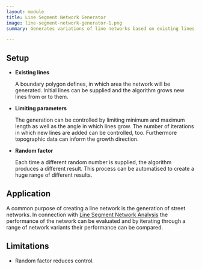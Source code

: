 ```yaml
---
layout: module
title: Line Segment Network Generator
image: line-segment-network-generator-1.png
summary: Generates variations of line networks based on existing lines, limiting parameters and a random factor.

---
```


## Setup

* **Existing lines**

  A boundary polygon defines, in which area the network will be generated. Initial lines can be supplied and the algorithm grows new lines from or to them.

* **Limiting parameters**

  The generation can be controlled by limiting minimum and maximum length as well as the angle in which lines grow. The number of iterations in which new lines are added can be controlled, too. Furthermore topographic data can inform the growth direction.

* **Random factor**

  Each time a different random number is supplied, the algorithm produces a different result. This process can be automatised to create a huge range of different results.

## Application

A common purpose of creating a line network is the generation of street networks. In connection with [Line Segment Network Analysis](../module_analysis/LineSegmentNetworkAnalysis.md) the performance of the network can be evaluated and by iterating through a range of network variants their performance can be compared.

## Limitations

* Random factor reduces control.
